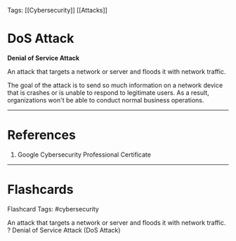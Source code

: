 Tags: [[Cybersecurity]] [[Attacks]]

# DoS Attack

**Denial of Service Attack**

An attack that targets a network or server and floods it with network traffic.

The goal of the attack is to send so much information on a network device that is crashes or is unable to respond to legitimate users. As a result, organizations won't be able to conduct normal business operations.

---

# References

1. Google Cybersecurity Professional Certificate

---

# Flashcards

Flashcard Tags: #cybersecurity

An attack that targets a network or server and floods it with network traffic.
?
Denial of Service Attack (DoS Attack)

<!--SR:!2024-05-15,4,270-->
